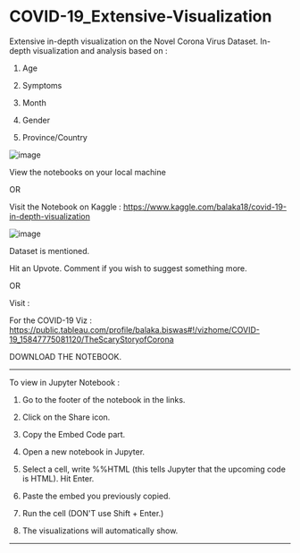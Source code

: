 # COVID-19_Extensive-Visualization
Extensive in-depth visualization on the Novel Corona Virus Dataset. In-depth visualization and analysis based on :

1. Age

2. Symptoms

3. Month

4. Gender

5. Province/Country

![image](https://user-images.githubusercontent.com/49288068/77234946-0f2df700-6bd8-11ea-83e0-c0481e5def61.png)

View the notebooks on your local machine

OR

Visit the Notebook on Kaggle : https://www.kaggle.com/balaka18/covid-19-in-depth-visualization

![image](https://user-images.githubusercontent.com/49288068/77235079-df332380-6bd8-11ea-9fe9-90077671807f.png)

Dataset is mentioned. 

Hit an Upvote. Comment if you wish to suggest something more.

OR

Visit :

For the COVID-19 Viz : https://public.tableau.com/profile/balaka.biswas#!/vizhome/COVID-19_15847775081120/TheScaryStoryofCorona

DOWNLOAD THE NOTEBOOK.
_______________________________________________________________________________________________________________________________________

To view in Jupyter Notebook :

1. Go to the footer of the notebook in the links.

2. Click on the Share icon.

3. Copy the Embed Code part.

4. Open a new notebook in Jupyter.

5. Select a cell, write %%HTML (this tells Jupyter that the upcoming code is HTML). Hit Enter.

6. Paste the embed you previously copied.

7. Run the cell (DON'T use Shift + Enter.)

8. The visualizations will automatically show.

_______________________________________________________________________________________________________________________________________
